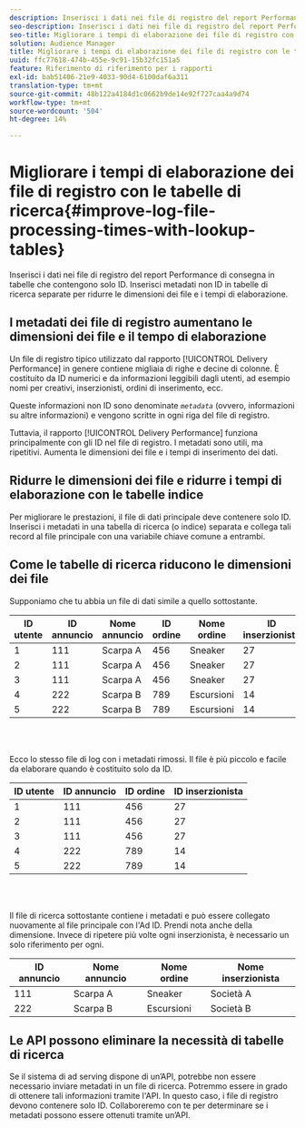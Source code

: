 ```yaml
---
description: Inserisci i dati nei file di registro del report Performance di consegna in tabelle che contengono solo ID. Inserisci metadati non ID in tabelle di ricerca separate per ridurre le dimensioni dei file e i tempi di elaborazione.
seo-description: Inserisci i dati nei file di registro del report Performance di consegna in tabelle che contengono solo ID. Inserisci metadati non ID in tabelle di ricerca separate per ridurre le dimensioni dei file e i tempi di elaborazione.
seo-title: Migliorare i tempi di elaborazione dei file di registro con le tabelle di ricerca
solution: Audience Manager
title: Migliorare i tempi di elaborazione dei file di registro con le tabelle di ricerca
uuid: ffc77618-474b-455e-9c91-15b32fc151a5
feature: Riferimento di riferimento per i rapporti
exl-id: bab51406-21e9-4033-90d4-6100daf6a311
translation-type: tm+mt
source-git-commit: 48b122a4184d1c0662b9de14e92f727caa4a9d74
workflow-type: tm+mt
source-wordcount: '504'
ht-degree: 14%

---
```


# Migliorare i tempi di elaborazione dei file di registro con le tabelle di ricerca{#improve-log-file-processing-times-with-lookup-tables}

Inserisci i dati nei file di registro del report Performance di consegna in tabelle che contengono solo ID. Inserisci metadati non ID in tabelle di ricerca separate per ridurre le dimensioni dei file e i tempi di elaborazione.

<!-- 

c_lookup_tables.xml

 -->

## I metadati dei file di registro aumentano le dimensioni dei file e il tempo di elaborazione

Un file di registro tipico utilizzato dal rapporto [!UICONTROL Delivery Performance] in genere contiene migliaia di righe e decine di colonne. È costituito da ID numerici e da informazioni leggibili dagli utenti, ad esempio nomi per creativi, inserzionisti, ordini di inserimento, ecc.

Queste informazioni non ID sono denominate *`metadata`* (ovvero, informazioni su altre informazioni) e vengono scritte in ogni riga del file di registro.

Tuttavia, il rapporto [!UICONTROL Delivery Performance] funziona principalmente con gli ID nel file di registro. I metadati sono utili, ma ripetitivi. Aumenta le dimensioni dei file e i tempi di inserimento dei dati.

## Ridurre le dimensioni dei file e ridurre i tempi di elaborazione con le tabelle indice

Per migliorare le prestazioni, il file di dati principale deve contenere solo ID. Inserisci i metadati in una tabella di ricerca (o indice) separata e collega tali record al file principale con una variabile chiave comune a entrambi.

## Come le tabelle di ricerca riducono le dimensioni dei file

Supponiamo che tu abbia un file di dati simile a quello sottostante.

| ID utente | ID annuncio | Nome annuncio | ID ordine | Nome ordine | ID inserzionista | Nome inserzionista |
|---|---|---|---|---|---|---|
| 1 | 111 | Scarpa A | 456 | Sneaker | 27 | Società A |
| 2 | 111 | Scarpa A | 456 | Sneaker | 27 | Società A |
| 3 | 111 | Scarpa A | 456 | Sneaker | 27 | Società A |
| 4 | 222 | Scarpa B | 789 | Escursioni | 14 | Società B |
| 5 | 222 | Scarpa B | 789 | Escursioni | 14 | Società B |

<br> 

Ecco lo stesso file di log con i metadati rimossi. Il file è più piccolo e facile da elaborare quando è costituito solo da ID.

| ID utente | ID annuncio | ID ordine | ID inserzionista |
|---|---|---|---|
| 1 | 111 | 456 | 27 |
| 2 | 111 | 456 | 27 |
| 3 | 111 | 456 | 27 |
| 4 | 222 | 789 | 14 |
| 5 | 222 | 789 | 14 |

<br> 

Il file di ricerca sottostante contiene i metadati e può essere collegato nuovamente al file principale con l&#39;Ad ID. Prendi nota anche della dimensione. Invece di ripetere più volte ogni inserzionista, è necessario un solo riferimento per ogni.

| ID annuncio | Nome annuncio | Nome ordine | Nome inserzionista |
|---|---|---|---|
| 111 | Scarpa A | Sneaker | Società A |
| 222 | Scarpa B | Escursioni | Società B |

## Le API possono eliminare la necessità di tabelle di ricerca

Se il sistema di ad serving dispone di un’API, potrebbe non essere necessario inviare metadati in un file di ricerca. Potremmo essere in grado di ottenere tali informazioni tramite l&#39;API. In questo caso, i file di registro devono contenere solo ID. Collaboreremo con te per determinare se i metadati possono essere ottenuti tramite un’API.
